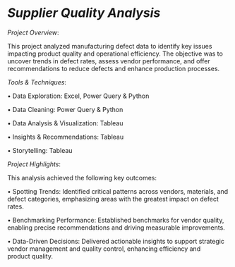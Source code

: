 # *Supplier Quality Analysis*

*Project Overview*: 

This project analyzed manufacturing defect data to identify key issues impacting product quality and operational efficiency. The objective was to uncover trends in defect rates, assess vendor performance, and offer recommendations to reduce defects and enhance production processes.

*Tools & Techniques*: 

• Data Exploration: Excel, Power Query & Python

• Data Cleaning: Power Query & Python

• Data Analysis & Visualization: Tableau

• Insights & Recommendations: Tableau

• Storytelling: Tableau

*Project Highlights*:

This analysis achieved the following key outcomes:

• Spotting Trends: Identified critical patterns across vendors, materials, and defect categories, emphasizing areas with the greatest impact on defect rates.

• Benchmarking Performance: Established benchmarks for vendor quality, enabling precise recommendations and driving measurable improvements.

• Data-Driven Decisions: Delivered actionable insights to support strategic vendor management and quality control, enhancing efficiency and product quality.
